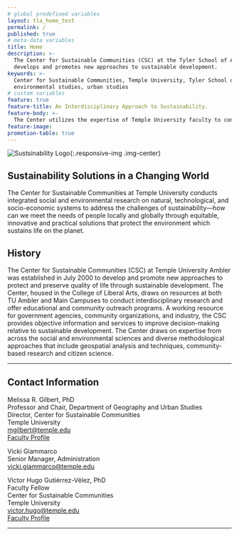 ```yaml
---
# global predefined variables
layout: tla_home_test
permalink: /
published: true
# meta-data variables
title: Home
description: >-
  The Center for Sustainable Communities (CSC) at the Tyler School of Art
  develops and promotes new approaches to sustainable development.
keywords: >-
  Center for Sustainable Communities, Temple University, Tyler School of Art,
  environmental studies, urban studies
# custom variables
feature: true
feature-title: An Interdisciplinary Approach to Sustainability.
feature-body: >-
  The Center utilizes the expertise of Temple University faculty to conduct solutions-oriented interdisciplinary research that promotes   human well-being and the integrity of the environment that supports us.
feature-image:
promotion-table: true
---
```

![Sustsinability Logo]({{site.baseurl}}/media/croppedsustainability.bg.png){:.responsive-img .img-center}

## Sustainability Solutions in a Changing World
The Center for Sustainable Communities at Temple University conducts integrated social and environmental research on natural, technological, and socio-economic systems to address the challenges of sustainability—how can we meet the needs of people locally and globally through equitable, innovative and practical solutions that protect the environment which sustains life on the planet.

## History
The Center for Sustainable Communities (CSC) at Temple University Ambler was established in July 2000 to develop and promote new approaches to protect and preserve quality of life through sustainable development. The Center, housed in the College of Liberal Arts, draws on resources at both TU Ambler and Main Campuses to conduct interdisciplinary research and offer educational and community outreach programs. A working resource for government agencies, community organizations, and industry, the CSC provides objective information and services to improve decision-making relative to sustainable development. The Center draws on expertise from across the social and environmental sciences and diverse methodological approaches that include geospatial analysis and techniques, community-based research and citizen science.

___

## Contact Information
Melissa R. Gilbert, PhD  
Professor and Chair, Department of Geography and Urban Studies  
Director, Center for Sustainable Communities  
Temple University  
[mgilbert@temple.edu](mailto:mgilbert@temple.edu)  
[Faculty Profile](https://liberalarts.temple.edu/academics/faculty/r-gilbert-melissa)  

Vicki Giammarco     
Senior Manager, Administration     
[vicki.giammarco@temple.edu](mailto:vicki.giammarco@temple.edu)  

Victor Hugo Gutiérrez-Vélez, PhD   
Faculty Fellow  
Center for Sustainable Communities  
Temple University  
[victor.hugo@temple.edu](mailto:victor.hugo@temple.edu)  
[Faculty Profile](https://liberalarts.temple.edu/academics/faculty/gutierrez-velez-victor-hugo)   

___
